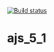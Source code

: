 [![Build status](https://ci.appveyor.com/api/projects/status/qafo4tpccam61wdy?svg=true)](https://ci.appveyor.com/project/gordov-andrey/ajs-5-1)

# ajs_5_1
